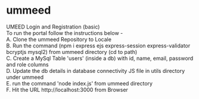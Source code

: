 # ummeed
UMEED Login and Registration (basic)<br/>
To run the portal follow the instructions below - <br/>
A. Clone the ummeed Repository to Locale<br/>
B. Run the command (npm i express ejs express-session express-validator bcryptjs mysql2) from ummeed directory (cd to path)<br/>
C. Create a MySql Table 'users' (inside a db) with id, name, email, password and role columns<br/>
D. Update the db details in database connectivity JS file in utils directory under ummeed<br/>
E. run the command 'node index.js' from ummeed directory<br/>
F. Hit the URL http://localhost:3000 from Browser<br/>
